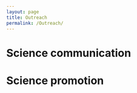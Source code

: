 ```yaml
---
layout: page
title: Outreach
permalink: /Outreach/
---
```


# Science communication 

# Science promotion 
